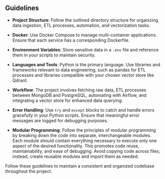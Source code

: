 ## Guidelines

- **Project Structure**: Follow the outlined directory structure for organizing data ingestion, ETL processes, automation, and vectorization tasks.

- **Docker**: Use Docker Compose to manage multi-container applications. Ensure that each service has a corresponding Dockerfile.

- **Environment Variables**: Store sensitive data in a `.env` file and reference them in your scripts to maintain security.

- **Languages and Tools**: Python is the primary language. Use libraries and frameworks relevant to data engineering, such as pandas for ETL processes and libraries compatible with your chosen vector store like Qdrant.

- **Workflow**: The project involves fetching raw data, ETL processes between MongoDB and PostgreSQL, automating with Airflow, and integrating a vector store for enhanced data querying.

- **Error Handling**: Use `try` and `except` blocks to catch and handle errors gracefully in your Python scripts. Ensure that meaningful error messages are logged for debugging purposes.

- **Modular Programming**: Follow the principles of modular programming by breaking down the code into separate, interchangeable modules. Each module should contain everything necessary to execute only one aspect of the desired functionality. This promotes code reuse, maintainability, and ease of debugging. Avoid copying code across files; instead, create reusable modules and import them as needed.

Follow these guidelines to maintain a consistent and organized codebase throughout the project.
